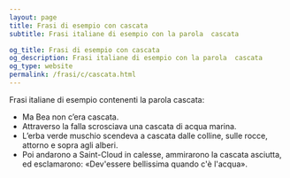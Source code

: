 ```yaml
---
layout: page
title: Frasi di esempio con cascata 
subtitle: Frasi italiane di esempio con la parola  cascata

og_title: Frasi di esempio con cascata 
og_description: Frasi italiane di esempio con la parola  cascata
og_type: website
permalink: /frasi/c/cascata.html
---
```


Frasi italiane di esempio contenenti la parola cascata:


- Ma Bea non c’era cascata.
- Attraverso la falla scrosciava una cascata di acqua marina.
- L’erba verde muschio scendeva a cascata dalle colline, sulle rocce, attorno e sopra agli alberi.
- Poi andarono a Saint-Cloud in calesse, ammirarono la cascata asciutta, ed esclamarono: «Dev'essere bellissima quando c'è l'acqua».
